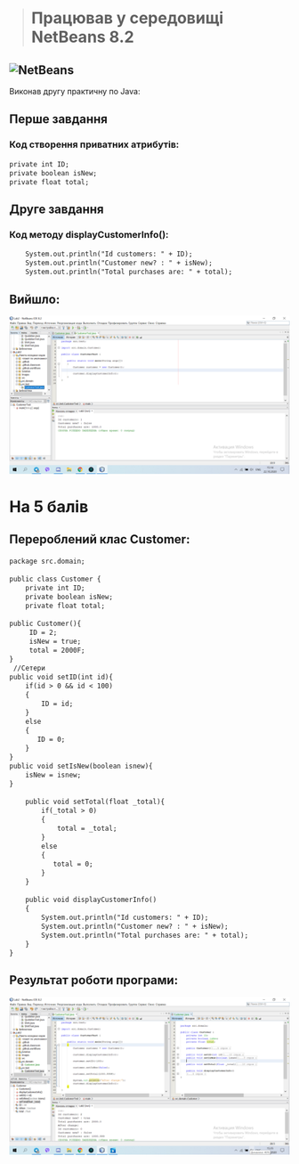 > # Працював у середовищі NetBeans 8.2

![NetBeans](https://upload.wikimedia.org/wikipedia/commons/9/98/Apache_NetBeans_Logo.svg)
-----
Виконав другу практичну по Java:
## Перше завдання 
### Код створення приватних атрибутів:
    private int ID;
    private boolean isNew;
    private float total;
 
## Друге завдання
### Код методу displayCustomerInfo():
        System.out.println("Id customers: " + ID);
        System.out.println("Customer new? : " + isNew);
        System.out.println("Total purchases are: " + total);
## Вийшло:
![img](https://github.com/ppc-ntu-khpi/34---classes-and-modifiers-tratata2003/blob/main/Solution/done.png)


# На 5 балів
## Перероблений клас Customer:
   
    package src.domain;

    public class Customer {
        private int ID;
        private boolean isNew;
        private float total;
    
    public Customer(){
         ID = 2;
         isNew = true;
         total = 2000F;
    }
     //Сетери  
    public void setID(int id){
        if(id > 0 && id < 100)
        {
            ID = id;
        }
        else
        {
           ID = 0; 
        }
    }
    public void setIsNew(boolean isnew){
        isNew = isnew;
    }
    
        public void setTotal(float _total){
            if(_total > 0)
            {
                total = _total;
            }
            else
            {
               total = 0; 
            }
        }
    
        public void displayCustomerInfo()
        {
            System.out.println("Id customers: " + ID);
            System.out.println("Customer new? : " + isNew);
            System.out.println("Total purchases are: " + total);
        }
    }
## Результат роботи програми:
![img](https://github.com/ppc-ntu-khpi/34---classes-and-modifiers-tratata2003/blob/main/Solution/advanced.png)
